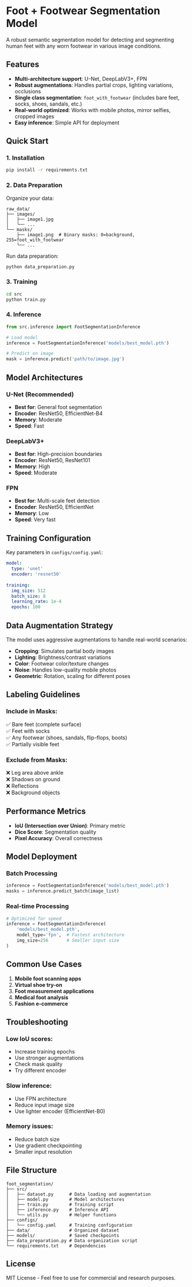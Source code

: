 # Foot + Footwear Segmentation Model

A robust semantic segmentation model for detecting and segmenting human feet with any worn footwear in various image conditions.

## Features

- **Multi-architecture support**: U-Net, DeepLabV3+, FPN
- **Robust augmentations**: Handles partial crops, lighting variations, occlusions
- **Single class segmentation**: `foot_with_footwear` (includes bare feet, socks, shoes, sandals, etc.)
- **Real-world optimized**: Works with mobile photos, mirror selfies, cropped images
- **Easy inference**: Simple API for deployment

## Quick Start

### 1. Installation
```bash
pip install -r requirements.txt
```

### 2. Data Preparation
Organize your data:
```
raw_data/
├── images/
│   ├── image1.jpg
│   └── ...
└── masks/
    ├── image1.png  # Binary masks: 0=background, 255=foot_with_footwear
    └── ...
```

Run data preparation:
```bash
python data_preparation.py
```

### 3. Training
```bash
cd src
python train.py
```

### 4. Inference
```python
from src.inference import FootSegmentationInference

# Load model
inference = FootSegmentationInference('models/best_model.pth')

# Predict on image
mask = inference.predict('path/to/image.jpg')
```

## Model Architectures

### U-Net (Recommended)
- **Best for**: General foot segmentation
- **Encoder**: ResNet50, EfficientNet-B4
- **Memory**: Moderate
- **Speed**: Fast

### DeepLabV3+
- **Best for**: High-precision boundaries
- **Encoder**: ResNet50, ResNet101
- **Memory**: High
- **Speed**: Moderate

### FPN
- **Best for**: Multi-scale feet detection
- **Encoder**: ResNet50, EfficientNet
- **Memory**: Low
- **Speed**: Very fast

## Training Configuration

Key parameters in `configs/config.yaml`:

```yaml
model:
  type: 'unet'
  encoder: 'resnet50'
  
training:
  img_size: 512
  batch_size: 8
  learning_rate: 1e-4
  epochs: 100
```

## Data Augmentation Strategy

The model uses aggressive augmentations to handle real-world scenarios:

- **Cropping**: Simulates partial body images
- **Lighting**: Brightness/contrast variations
- **Color**: Footwear color/texture changes
- **Noise**: Handles low-quality mobile photos
- **Geometric**: Rotation, scaling for different poses

## Labeling Guidelines

### Include in Masks:
✅ Bare feet (complete surface)  
✅ Feet with socks  
✅ Any footwear (shoes, sandals, flip-flops, boots)  
✅ Partially visible feet  

### Exclude from Masks:
❌ Leg area above ankle  
❌ Shadows on ground  
❌ Reflections  
❌ Background objects  

## Performance Metrics

- **IoU (Intersection over Union)**: Primary metric
- **Dice Score**: Segmentation quality
- **Pixel Accuracy**: Overall correctness

## Model Deployment

### Batch Processing
```python
inference = FootSegmentationInference('models/best_model.pth')
masks = inference.predict_batch(image_list)
```

### Real-time Processing
```python
# Optimized for speed
inference = FootSegmentationInference(
    'models/best_model.pth',
    model_type='fpn',  # Fastest architecture
    img_size=256       # Smaller input size
)
```

## Common Use Cases

1. **Mobile foot scanning apps**
2. **Virtual shoe try-on**
3. **Foot measurement applications**
4. **Medical foot analysis**
5. **Fashion e-commerce**

## Troubleshooting

### Low IoU scores:
- Increase training epochs
- Use stronger augmentations
- Check mask quality
- Try different encoder

### Slow inference:
- Use FPN architecture
- Reduce input image size
- Use lighter encoder (EfficientNet-B0)

### Memory issues:
- Reduce batch size
- Use gradient checkpointing
- Smaller input resolution

## File Structure

```
foot_segmentation/
├── src/
│   ├── dataset.py      # Data loading and augmentation
│   ├── model.py        # Model architectures
│   ├── train.py        # Training script
│   ├── inference.py    # Inference API
│   └── utils.py        # Helper functions
├── configs/
│   └── config.yaml     # Training configuration
├── data/               # Organized dataset
├── models/             # Saved checkpoints
├── data_preparation.py # Data organization script
└── requirements.txt    # Dependencies
```

## License

MIT License - Feel free to use for commercial and research purposes.